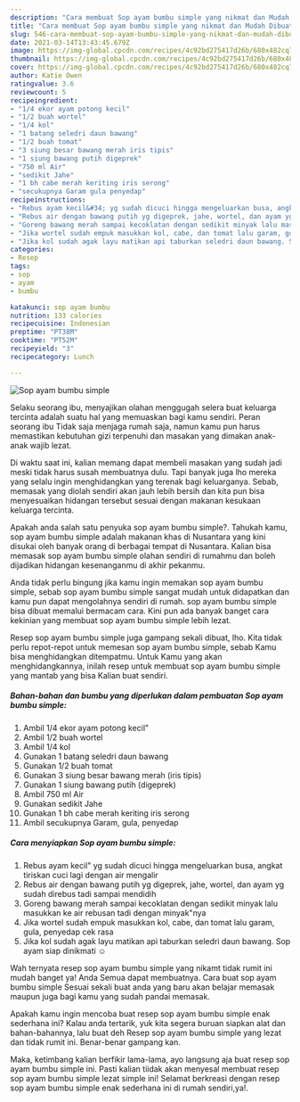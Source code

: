 ```yaml
---
description: "Cara membuat Sop ayam bumbu simple yang nikmat dan Mudah Dibuat"
title: "Cara membuat Sop ayam bumbu simple yang nikmat dan Mudah Dibuat"
slug: 546-cara-membuat-sop-ayam-bumbu-simple-yang-nikmat-dan-mudah-dibuat
date: 2021-03-14T13:43:45.679Z
image: https://img-global.cpcdn.com/recipes/4c92bd275417d26b/680x482cq70/sop-ayam-bumbu-simple-foto-resep-utama.jpg
thumbnail: https://img-global.cpcdn.com/recipes/4c92bd275417d26b/680x482cq70/sop-ayam-bumbu-simple-foto-resep-utama.jpg
cover: https://img-global.cpcdn.com/recipes/4c92bd275417d26b/680x482cq70/sop-ayam-bumbu-simple-foto-resep-utama.jpg
author: Katie Owen
ratingvalue: 3.6
reviewcount: 5
recipeingredient:
- "1/4 ekor ayam potong kecil"
- "1/2 buah wortel"
- "1/4 kol"
- "1 batang seledri daun bawang"
- "1/2 buah tomat"
- "3 siung besar bawang merah iris tipis"
- "1 siung bawang putih digeprek"
- "750 ml Air"
- "sedikit Jahe"
- "1 bh cabe merah keriting iris serong"
- "secukupnya Garam gula penyedap"
recipeinstructions:
- "Rebus ayam kecil&#34; yg sudah dicuci hingga mengeluarkan busa, angkat tiriskan cuci lagi dengan air mengalir"
- "Rebus air dengan bawang putih yg digeprek, jahe, wortel, dan ayam yg sudah direbus tadi sampai mendidih"
- "Goreng bawang merah sampai kecoklatan dengan sedikit minyak lalu masukkan ke air rebusan tadi dengan minyak&#34;nya"
- "Jika wortel sudah empuk masukkan kol, cabe, dan tomat lalu garam, gula, penyedap cek rasa"
- "Jika kol sudah agak layu matikan api taburkan seledri daun bawang. Sop ayam siap dinikmati ☺️"
categories:
- Resep
tags:
- sop
- ayam
- bumbu

katakunci: sop ayam bumbu 
nutrition: 133 calories
recipecuisine: Indonesian
preptime: "PT38M"
cooktime: "PT52M"
recipeyield: "3"
recipecategory: Lunch

---
```



![Sop ayam bumbu simple](https://img-global.cpcdn.com/recipes/4c92bd275417d26b/680x482cq70/sop-ayam-bumbu-simple-foto-resep-utama.jpg)

Selaku seorang ibu, menyajikan olahan menggugah selera buat keluarga tercinta adalah suatu hal yang memuaskan bagi kamu sendiri. Peran seorang ibu Tidak saja menjaga rumah saja, namun kamu pun harus memastikan kebutuhan gizi terpenuhi dan masakan yang dimakan anak-anak wajib lezat.

Di waktu  saat ini, kalian memang dapat membeli masakan yang sudah jadi meski tidak harus susah membuatnya dulu. Tapi banyak juga lho mereka yang selalu ingin menghidangkan yang terenak bagi keluarganya. Sebab, memasak yang diolah sendiri akan jauh lebih bersih dan kita pun bisa menyesuaikan hidangan tersebut sesuai dengan makanan kesukaan keluarga tercinta. 



Apakah anda salah satu penyuka sop ayam bumbu simple?. Tahukah kamu, sop ayam bumbu simple adalah makanan khas di Nusantara yang kini disukai oleh banyak orang di berbagai tempat di Nusantara. Kalian bisa memasak sop ayam bumbu simple olahan sendiri di rumahmu dan boleh dijadikan hidangan kesenanganmu di akhir pekanmu.

Anda tidak perlu bingung jika kamu ingin memakan sop ayam bumbu simple, sebab sop ayam bumbu simple sangat mudah untuk didapatkan dan kamu pun dapat mengolahnya sendiri di rumah. sop ayam bumbu simple bisa dibuat memalui bermacam cara. Kini pun ada banyak banget cara kekinian yang membuat sop ayam bumbu simple lebih lezat.

Resep sop ayam bumbu simple juga gampang sekali dibuat, lho. Kita tidak perlu repot-repot untuk memesan sop ayam bumbu simple, sebab Kamu bisa menghidangkan ditempatmu. Untuk Kamu yang akan menghidangkannya, inilah resep untuk membuat sop ayam bumbu simple yang mantab yang bisa Kalian buat sendiri.

<!--inarticleads1-->

##### Bahan-bahan dan bumbu yang diperlukan dalam pembuatan Sop ayam bumbu simple:

1. Ambil 1/4 ekor ayam potong kecil&#34;
1. Ambil 1/2 buah wortel
1. Ambil 1/4 kol
1. Gunakan 1 batang seledri daun bawang
1. Gunakan 1/2 buah tomat
1. Gunakan 3 siung besar bawang merah (iris tipis)
1. Gunakan 1 siung bawang putih (digeprek)
1. Ambil 750 ml Air
1. Gunakan sedikit Jahe
1. Gunakan 1 bh cabe merah keriting iris serong
1. Ambil secukupnya Garam, gula, penyedap




<!--inarticleads2-->

##### Cara menyiapkan Sop ayam bumbu simple:

1. Rebus ayam kecil&#34; yg sudah dicuci hingga mengeluarkan busa, angkat tiriskan cuci lagi dengan air mengalir
1. Rebus air dengan bawang putih yg digeprek, jahe, wortel, dan ayam yg sudah direbus tadi sampai mendidih
1. Goreng bawang merah sampai kecoklatan dengan sedikit minyak lalu masukkan ke air rebusan tadi dengan minyak&#34;nya
1. Jika wortel sudah empuk masukkan kol, cabe, dan tomat lalu garam, gula, penyedap cek rasa
1. Jika kol sudah agak layu matikan api taburkan seledri daun bawang. Sop ayam siap dinikmati ☺️




Wah ternyata resep sop ayam bumbu simple yang nikamt tidak rumit ini mudah banget ya! Anda Semua dapat membuatnya. Cara buat sop ayam bumbu simple Sesuai sekali buat anda yang baru akan belajar memasak maupun juga bagi kamu yang sudah pandai memasak.

Apakah kamu ingin mencoba buat resep sop ayam bumbu simple enak sederhana ini? Kalau anda tertarik, yuk kita segera buruan siapkan alat dan bahan-bahannya, lalu buat deh Resep sop ayam bumbu simple yang lezat dan tidak rumit ini. Benar-benar gampang kan. 

Maka, ketimbang kalian berfikir lama-lama, ayo langsung aja buat resep sop ayam bumbu simple ini. Pasti kalian tiidak akan menyesal membuat resep sop ayam bumbu simple lezat simple ini! Selamat berkreasi dengan resep sop ayam bumbu simple enak sederhana ini di rumah sendiri,ya!.

